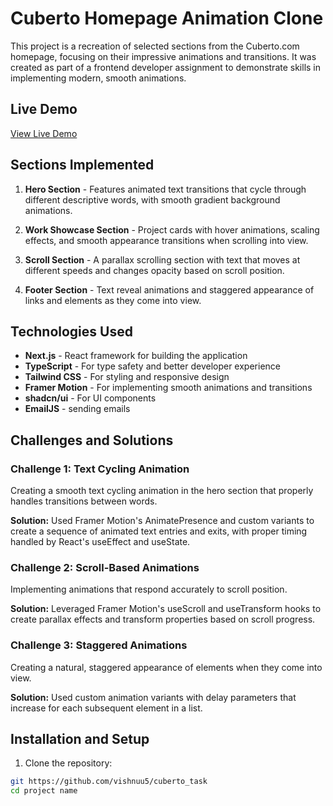 # Cuberto Homepage Animation Clone

This project is a recreation of selected sections from the Cuberto.com homepage, focusing on their impressive animations and transitions. It was created as part of a frontend developer assignment to demonstrate skills in implementing modern, smooth animations.

## Live Demo

[View Live Demo](https://cuberto-task.vercel.app/)

## Sections Implemented

1. **Hero Section** - Features animated text transitions that cycle through different descriptive words, with smooth gradient background animations.

2. **Work Showcase Section** - Project cards with hover animations, scaling effects, and smooth appearance transitions when scrolling into view.

3. **Scroll Section** - A parallax scrolling section with text that moves at different speeds and changes opacity based on scroll position.

4. **Footer Section** - Text reveal animations and staggered appearance of links and elements as they come into view.

## Technologies Used

- **Next.js** - React framework for building the application
- **TypeScript** - For type safety and better developer experience
- **Tailwind CSS** - For styling and responsive design
- **Framer Motion** - For implementing smooth animations and transitions
- **shadcn/ui** - For UI components
- **EmailJS** - sending emails

## Challenges and Solutions

### Challenge 1: Text Cycling Animation

Creating a smooth text cycling animation in the hero section that properly handles transitions between words.

**Solution:** Used Framer Motion's AnimatePresence and custom variants to create a sequence of animated text entries and exits, with proper timing handled by React's useEffect and useState.

### Challenge 2: Scroll-Based Animations

Implementing animations that respond accurately to scroll position.

**Solution:** Leveraged Framer Motion's useScroll and useTransform hooks to create parallax effects and transform properties based on scroll progress.

### Challenge 3: Staggered Animations

Creating a natural, staggered appearance of elements when they come into view.

**Solution:** Used custom animation variants with delay parameters that increase for each subsequent element in a list.

## Installation and Setup

1. Clone the repository:
```bash
git https://github.com/vishnuu5/cuberto_task
cd project name
```
